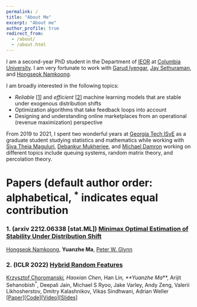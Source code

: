 ```yaml
---
permalink: /
title: "About Me"
excerpt: "About me"
author_profile: true
redirect_from: 
  - /about/
  - /about.html
---
```


I am a second-year PhD student in the Department of [IEOR](https://www.ieor.columbia.edu/) at [Columbia University](https://www.columbia.edu/). I am very fortunate to work with [Garud Iyengar](http://www.columbia.edu/~gi10/), [Jay Sethuraman](https://www.ieor.columbia.edu/faculty/jay-sethuraman), and [Hongseok Namkoong](https://hsnamkoong.github.io/). 

I am broadly interested in the following topics:
- *Reliable* \[[1](#stability)\] and *efficient* \[[2](#HRF)\] machine learning models that are stable under exogenous distribution shifts
- Optimization algorithms that take feedback loops into account 
- Designing and understanding online marketplaces from an operational (revenue maximization) perspective
  
 
From 2019 to 2021, I spent two wonderful years at [Georgia Tech ISyE](https://www.isye.gatech.edu/) as a graduate student studying statistics and mathematics while working with [Siva Theja Maguluri](https://sites.google.com/site/sivatheja/), [Debankur Mukherjee](https://www.debankur-mukherjee.com/), and  [Michael Damron](https://sites.google.com/view/mdamron22021) working on different topics include queuing systems, random matrix theory, and percolation theory.


<h1 id="publications"> Papers (default author order: alphabetical, <sup>*</sup> indicates equal contribution</h1>

### <a name="stability"></a> 1. **(arxiv 2212.06338 [stat.ML])** [**Minimax Optimal Estimation of Stability Under Distribution Shift**](https://arxiv.org/pdf/2212.06338.pdf) 
[Hongseok Namkoong](https://hsnamkoong.github.io/), **Yuanzhe Ma**, [Peter W. Glynn](https://web.stanford.edu/~glynn/) 
 
### <a name="HRF"></a> 2. **(ICLR 2022)** [**Hybrid Random Features**](https://openreview.net/pdf?id=EMigfE6ZeS) 
[Krzysztof Choromanski](https://research.google/people/KrzysztofChoromanski/)<sup>*</sup>, Haoxian Chen<sup>*</sup>, 
Han Lin<sup>*</sup>, **Yuanzhe Ma<sup>*</sup>**, Arijit Sehanobish<sup>*</sup>, Deepali Jain, Michael S Ryoo, Jake Varley, Andy Zeng, Valerii Likhosherstov, Dmitry Kalashnikov, Vikas Sindhwani, Adrian Weller 
<br>\[[Paper](https://openreview.net/pdf?id=EMigfE6ZeS)\]\[[Code](https://github.com/HL-hanlin/HRF_ICLR2022)\]\[[Video](https://iclr.cc/virtual/2022/poster/6410)\]\[[Slides](https://iclr.cc/media/iclr-2022/Slides/6410.pdf)\]


